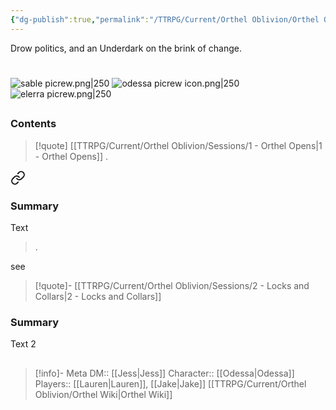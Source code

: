 ```yaml
---
{"dg-publish":true,"permalink":"/TTRPG/Current/Orthel Oblivion/Orthel Oblivion/"}
---
```


Drow politics, and an Underdark on the brink of change.

#

![sable picrew.png|250](/img/user/TTRPG/Current/Orthel%20Oblivion/Wiki/Attachments/sable%20picrew.png) 
![odessa picrew icon.png|250](/img/user/TTRPG/Current/Orthel%20Oblivion/Wiki/Attachments/odessa%20picrew%20icon.png)
![elerra picrew.png|250](/img/user/TTRPG/Current/Orthel%20Oblivion/Wiki/Attachments/elerra%20picrew.png)

##
### Contents

> [!quote] [[TTRPG/Current/Orthel Oblivion/Sessions/1 - Orthel Opens\|1 - Orthel Opens]]
> .
> 
<div class="transclusion internal-embed is-loaded"><a class="markdown-embed-link" href="/ttrpg/current/orthel-oblivion/sessions/1-orthel-opens/#summary" aria-label="Open link"><svg xmlns="http://www.w3.org/2000/svg" width="24" height="24" viewBox="0 0 24 24" fill="none" stroke="currentColor" stroke-width="2" stroke-linecap="round" stroke-linejoin="round" class="svg-icon lucide-link"><path d="M10 13a5 5 0 0 0 7.54.54l3-3a5 5 0 0 0-7.07-7.07l-1.72 1.71"></path><path d="M14 11a5 5 0 0 0-7.54-.54l-3 3a5 5 0 0 0 7.07 7.07l1.71-1.71"></path></svg></a><div class="markdown-embed">



### Summary

Text

</div></div>

> .

see
> [!quote]- [[TTRPG/Current/Orthel Oblivion/Sessions/2 - Locks and Collars\|2 - Locks and Collars]]
> 
<div class="transclusion internal-embed is-loaded"><div class="markdown-embed">



### Summary

Text 2

</div></div>



## 



> [!info]- Meta
> DM:: [[Jess\|Jess]]
> Character:: [[Odessa\|Odessa]]
> Players:: [[Lauren\|Lauren]], [[Jake\|Jake]]
> [[TTRPG/Current/Orthel Oblivion/Orthel Wiki\|Orthel Wiki]]


